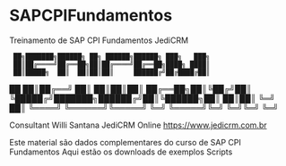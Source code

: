 # SAPCPIFundamentos
Treinamento de SAP CPI Fundamentos JediCRM

     ██╗███████╗██████╗ ██╗ ██████╗██████╗ ███╗   ███╗
     ██║██╔════╝██╔══██╗██║██╔════╝██╔══██╗████╗ ████║
     ██║█████╗  ██║  ██║██║██║     ██████╔╝██╔████╔██║
██   ██║██╔══╝  ██║  ██║██║██║     ██╔══██╗██║╚██╔╝██║
╚█████╔╝███████╗██████╔╝██║╚██████╗██║  ██║██║ ╚═╝ ██║
╚════╝ ╚══════╝╚═════╝ ╚═╝ ╚═════╝╚═╝  ╚═╝╚═╝     ╚═╝
                                                      
Consultant Willi Santana
JediCRM Online
https://www.jedicrm.com.br

Este material são dados complementares do curso de SAP CPI Fundamentos
Aqui estão os downloads de exemplos 
Scripts 
